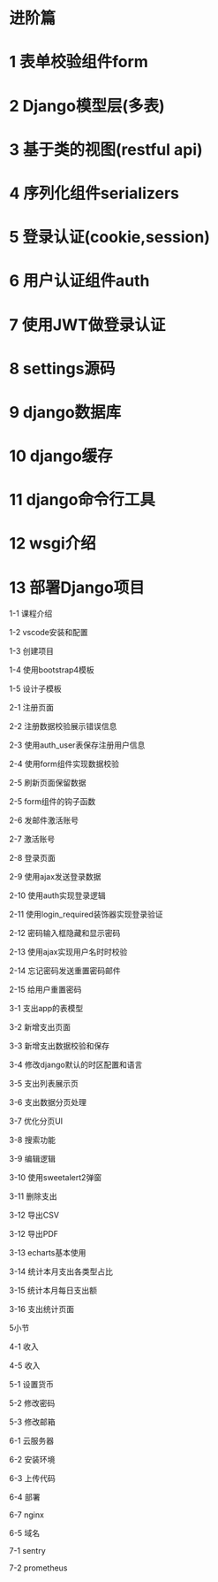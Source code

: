 # 进阶篇



# 1 表单校验组件form

# 2 Django模型层(多表)

# 3 基于类的视图(restful api)

# 4 序列化组件serializers

# 5 登录认证(cookie,session)

# 6 用户认证组件auth

# 7 使用JWT做登录认证

# 8 settings源码

# 9 django数据库

# 10 django缓存

# 11 django命令行工具

# 12 wsgi介绍

# 13 部署Django项目































1-1 课程介绍

1-2 vscode安装和配置

1-3 创建项目

1-4 使用bootstrap4模板

1-5 设计子模板



2-1 注册页面

2-2 注册数据校验展示错误信息

2-3 使用auth_user表保存注册用户信息

2-4 使用form组件实现数据校验

2-5 刷新页面保留数据

2-5 form组件的钩子函数

2-6 发邮件激活账号

2-7 激活账号

2-8 登录页面

2-9 使用ajax发送登录数据

2-10 使用auth实现登录逻辑

2-11 使用login_required装饰器实现登录验证

2-12 密码输入框隐藏和显示密码

2-13 使用ajax实现用户名时时校验

2-14 忘记密码发送重置密码邮件

2-15 给用户重置密码





3-1 支出app的表模型

3-2 新增支出页面

3-3 新增支出数据校验和保存

3-4 修改django默认的时区配置和语言

3-5 支出列表展示页

3-6 支出数据分页处理

3-7 优化分页UI

3-8 搜索功能

3-9 编辑逻辑

3-10 使用sweetalert2弹窗

3-11 删除支出

3-12 导出CSV

3-12 导出PDF

3-13 echarts基本使用

3-14 统计本月支出各类型占比

3-15 统计本月每日支出额

3-16 支出统计页面

5小节





4-1 收入

4-5 收入





5-1 设置货币

5-2 修改密码

5-3 修改邮箱





6-1 云服务器

6-2 安装环境

6-3 上传代码

6-4 部署

6-7 nginx

6-5 域名





7-1 sentry

7-2 prometheus























